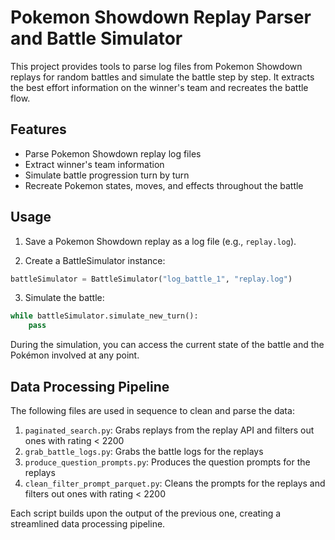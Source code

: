 # Pokemon Showdown Replay Parser and Battle Simulator

This project provides tools to parse log files from Pokemon Showdown replays for random battles and simulate the battle step by step. It extracts the best effort information on the winner's team and recreates the battle flow.

## Features

- Parse Pokemon Showdown replay log files
- Extract winner's team information
- Simulate battle progression turn by turn
- Recreate Pokemon states, moves, and effects throughout the battle

## Usage

1. Save a Pokemon Showdown replay as a log file (e.g., `replay.log`).


2. Create a BattleSimulator instance:

```python
battleSimulator = BattleSimulator("log_battle_1", "replay.log")
```

3. Simulate the battle:

```python
while battleSimulator.simulate_new_turn():
    pass
```

During the simulation, you can access the current state of the battle and the Pokémon involved at any point.


## Data Processing Pipeline

The following files are used in sequence to clean and parse the data:

1. `paginated_search.py`: Grabs replays from the replay API and filters out ones with rating < 2200
2. `grab_battle_logs.py`: Grabs the battle logs for the replays
3. `produce_question_prompts.py`: Produces the question prompts for the replays
4. `clean_filter_prompt_parquet.py`: Cleans the prompts for the replays and filters out ones with rating < 2200

Each script builds upon the output of the previous one, creating a streamlined data processing pipeline.

